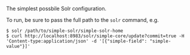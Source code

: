 The simplest possbile Solr configuration.

To run, be sure to pass the full path to the `solr` command, e.g.
```
$ solr /path/to/simple-solr/simple-solr-home
$ curl http://localhost:8983/solr/simple-core/update?commit=true -H 'Content-type:application/json' -d '[{"simple-field": "simple-value"}]'
```
